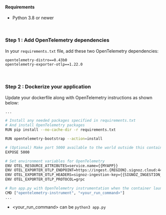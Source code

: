 #### Requirements
- Python 3.8 or newer

&nbsp;


### Step 1 : Add OpenTelemetry dependencies

In your `requirements.txt` file, add these two OpenTelemetry dependencies:


```bash
opentelemetry-distro==0.43b0
opentelemetry-exporter-otlp==1.22.0

```

&nbsp;

### Step 2 : Dockerize your application

Update your dockerfile along with OpenTelemetry instructions as shown below:

```bash
...

# Install any needed packages specified in requirements.txt
# And install OpenTelemetry packages
RUN pip install --no-cache-dir -r requirements.txt 

RUN opentelemetry-bootstrap --action=install

# (Optional) Make port 5000 available to the world outside this container (You can choose your own port for this)
EXPOSE 5000

# Set environment variables for OpenTelemetry
ENV OTEL_RESOURCE_ATTRIBUTES=service.name={{MYAPP}}
ENV OTEL_EXPORTER_OTLP_ENDPOINT=https://ingest.{REGION}.signoz.cloud:443
ENV OTEL_EXPORTER_OTLP_HEADERS=signoz-ingestion-key={{SIGNOZ_INGESTION_KEY}}
ENV OTEL_EXPORTER_OTLP_PROTOCOL=grpc

# Run app.py with OpenTelemetry instrumentation when the container launches
CMD ["opentelemetry-instrument", "<your_run_command>"]
...
```

- <your_run_command> can be `python3 app.py` 




